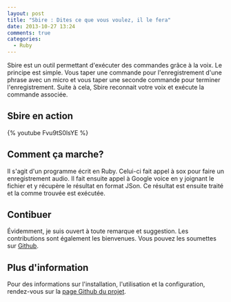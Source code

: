 ```yaml
---
layout: post
title: "Sbire : Dites ce que vous voulez, il le fera"
date: 2013-10-27 13:24
comments: true
categories:
  - Ruby
---
```


Sbire est un outil permettant d'exécuter des commandes grâce à la voix. Le principe est simple. Vous taper une commande pour l'enregistrement d'une phrase avec un micro et vous taper une seconde commande pour terminer l'enregistrement. Suite à cela, Sbire reconnait votre voix et exécute la commande associée.
<!--more-->
Sbire en action
---------------
{% youtube Fvu9tS0lsYE %}

Comment ça marche?
------------------
Il s'agit d'un programme écrit en Ruby. Celui-ci fait appel à sox pour faire un enregistrement audio. Il fait ensuite appel à Google voice en y joignant le fichier et y récupère le résultat en format JSon. Ce résultat est ensuite traité et la comme trouvée est exécutée.

Contibuer
---------
Évidemment, je suis ouvert à toute remarque et suggestion. Les contributions sont également les bienvenues. Vous pouvez les soumettes sur [Github](https://github.com/GCorbel/sbire).

Plus d'information
------------------
Pour des informations sur l'installation, l'utilisation et la configuration, rendez-vous sur la [page Github du projet](https://github.com/GCorbel/sbire).
